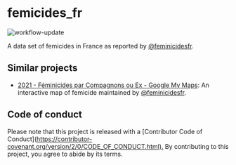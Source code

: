 # femicides_fr

![workflow-update](https://github.com/cedricbatailler/femicides_fr/actions/workflows/femicide-tweets.yml/badge.svg)

A data set of femicides in France as reported by [\@feminicidesfr](https://twitter.com/feminicidesfr/).

## Similar projects

-   [2021 - Féminicides par Compagnons ou Ex - Google My Maps](https://www.google.com/maps/d/viewer?mid=1AoTHJTAvWz-P1ddCKe1NhWtdsOQgcLPA): An interactive map of femicide maintained by [\@feminicidesfr](https://twitter.com/feminicidesfr/).

## Code of conduct

Please note that this project is released with a [Contributor Code of Conduct](<https://contributor-covenant.org/version/2/0/CODE_OF_CONDUCT.html).> By contributing to this project, you agree to abide by its terms.
